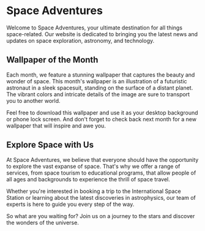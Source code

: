 <!--font:Poppins-->

# Space Adventures

Welcome to Space Adventures, your ultimate destination for all things space-related. Our website is dedicated to bringing you the latest news and updates on space exploration, astronomy, and technology.

## Wallpaper of the Month

Each month, we feature a stunning wallpaper that captures the beauty and wonder of space. This month's wallpaper is an illustration of a futuristic astronaut in a sleek spacesuit, standing on the surface of a distant planet. The vibrant colors and intricate details of the image are sure to transport you to another world.

Feel free to download this wallpaper and use it as your desktop background or phone lock screen. And don't forget to check back next month for a new wallpaper that will inspire and awe you.

## Explore Space with Us

At Space Adventures, we believe that everyone should have the opportunity to explore the vast expanse of space. That's why we offer a range of services, from space tourism to educational programs, that allow people of all ages and backgrounds to experience the thrill of space travel.

Whether you're interested in booking a trip to the International Space Station or learning about the latest discoveries in astrophysics, our team of experts is here to guide you every step of the way.

So what are you waiting for? Join us on a journey to the stars and discover the wonders of the universe.

<!--

Write me markdown content of website with wallpaper:

"An illustration of a futuristic astronaut in a sleek spacesuit, standing on the surface of a distant planet."

The header of the page should not be copy of the text but rather a real content of the website which is using this wallpaper.


---


# Space Adventures

Welcome to Space Adventures, your ultimate destination for all things space-related. Our website is dedicated to bringing you the latest news and updates on space exploration, astronomy, and technology.

## Wallpaper of the Month

Each month, we feature a stunning wallpaper that captures the beauty and wonder of space. This month's wallpaper is an illustration of a futuristic astronaut in a sleek spacesuit, standing on the surface of a distant planet. The vibrant colors and intricate details of the image are sure to transport you to another world.

Feel free to download this wallpaper and use it as your desktop background or phone lock screen. And don't forget to check back next month for a new wallpaper that will inspire and awe you.

## Explore Space with Us

At Space Adventures, we believe that everyone should have the opportunity to explore the vast expanse of space. That's why we offer a range of services, from space tourism to educational programs, that allow people of all ages and backgrounds to experience the thrill of space travel.

Whether you're interested in booking a trip to the International Space Station or learning about the latest discoveries in astrophysics, our team of experts is here to guide you every step of the way.

So what are you waiting for? Join us on a journey to the stars and discover the wonders of the universe.


---


Write me a Google font which is best fitting for the website.

Pick from the list:
- Alegreya
- Futura
- Raleway
- Barlow Condensed
- Playfair Display
- Orbitron
- Exo 2
- Open Sans
- Great Vibes
- Montserrat
- Dancing Script
- Poppins
- Lobster
- Lato
- Inter
- IBM Plex Sans
- Roboto


Write just the font name nothing else.


---


Poppins

-->
